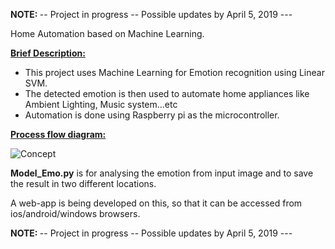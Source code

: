 <B> NOTE: </b> -- Project in progress -- Possible updates by April 5, 2019 ---

<h> Home Automation based on Machine Learning. </h>

<b> <u> Brief Description: </u></b>
- This project uses Machine Learning for Emotion recognition using Linear SVM.
- The detected emotion is then used to automate home appliances like Ambient Lighting, Music system...etc
- Automation is done using Raspberry pi as the microcontroller.

<b> <u> Process flow diagram: </u> </b> 

![Concept](https://github.com/johnjaiharjose/HAML/blob/master/blockdiagram.png)



<b>Model_Emo.py</b> is for analysing the emotion from input image and to save the result in two different locations.

A web-app is being developed on this, so that it can be accessed from ios/android/windows browsers.


<B> NOTE: </b> -- Project in progress -- Possible updates by April 5, 2019 ---
